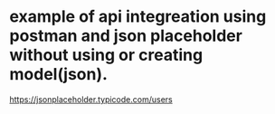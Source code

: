 # example of <b>api integreation using postman and json placeholder</b> without using or creating model(json).
https://jsonplaceholder.typicode.com/users
